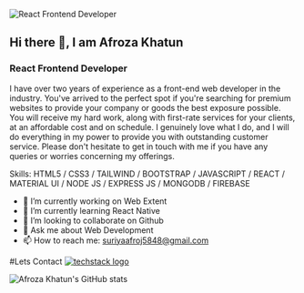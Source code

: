 ![React Frontend Developer](https://media.licdn.com/dms/image/D5616AQE1p7khkxt3Wg/profile-displaybackgroundimage-shrink_350_1400/0/1716563202366?e=1722470400&v=beta&t=q4JzWfUOTfxkTM0glkM4YvWx8rXzUnjnJdsKSaXOxL0)

## Hi there 👋, I am Afroza Khatun
### React Frontend Developer

I have over two years of experience as a front-end web developer in the industry. You've arrived to the perfect spot if you're searching for premium websites to provide your company or goods the best exposure possible. You will receive my hard work, along with first-rate services for your clients, at an affordable cost and on schedule. I genuinely love what I do, and I will do everything in my power to provide you with outstanding customer service. Please don't hesitate to get in touch with me if you have any queries or worries concerning my offerings.

Skills: HTML5 / CSS3 / TAILWIND / BOOTSTRAP / JAVASCRIPT / REACT / MATERIAL UI / NODE JS / EXPRESS JS / MONGODB / FIREBASE

- 🔭 I’m currently working on Web Extent 
- 🌱 I’m currently learning React Native 
- 👯 I’m looking to collaborate on Github 
- 💬 Ask me about Web Development 
- 📫 How to reach me: suriyaafroj5848@gmail.com 

#Lets Contact
[![techstack logo](https://readme-components.vercel.app/api?component=logo&logo=react)](https://github.com/harish-sethuraman/readme-components)

![Afroza Khatun's GitHub stats](https://github-readme-stats.vercel.app/api?username=Afroza5848&show_icons=true&theme=radical)
